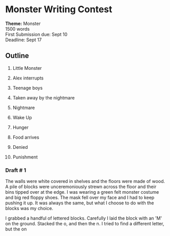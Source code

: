 # Monster Writing Contest
**Theme:** Monster  
1500 words  
First Submission due: Sept 10  
Deadline: Sept 17  

## Outline

1. Little Monster
2. Alex interrupts
3. Teenage boys
4. Taken away by the nightmare
5. Nightmare
6. Wake Up

7. Hunger
8.  Food arrives
9. Denied
10. Punishment 

### Draft # 1
The walls were white covered in shelves and the floors were made of wood.  A pile of blocks were unceremoniously strewn across the floor and their bins tipped over at the edge.  I was wearing a green felt monster costume and big red floppy shoes.  The mask fell over my face and I had to keep pushing it up.  It was always the same, but what I choose to do with the blocks was my choice. 

I grabbed a handful of lettered blocks.   Carefully I laid the block with an 'M' on the ground.  Stacked the o, and then the n.  I tried to find a different letter, but the on



<!--stackedit_data:
eyJoaXN0b3J5IjpbLTE5OTkwNzkzMTYsLTE0ODIyMTc0Myw2Nz
IyMjAzODcsLTYzOTI5NzY1NywtMzYxOTU2MTA1LC0xMzk1Nzg5
MDM0LDE3ODg2MDgyMzJdfQ==
-->